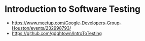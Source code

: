# Introduction to Software Testing
-  https://www.meetup.com/Google-Developers-Group-Houston/events/232998793/
-  https://github.com/gdghtown/IntroToTesting


